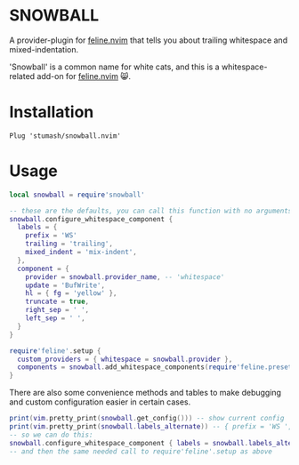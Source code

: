 # SNOWBALL

A provider-plugin for [feline.nvim](https://github.com/feline-nvim/feline.nvim) that tells you about trailing
whitespace and mixed-indentation.

'Snowball' is a common name for white cats, and this is a whitespace-related add-on for
[feline.nvim](https://github.com/feline-nvim/feline.nvim) :smile_cat:.

# Installation

```vim
Plug 'stumash/snowball.nvim'
```

# Usage

```lua
local snowball = require'snowball'

-- these are the defaults, you can call this function with no arguments if you don't want to change them
snowball.configure_whitespace_component {
  labels = {
    prefix = 'WS'
    trailing = 'trailing',
    mixed_indent = 'mix-indent',
  },
  component = {
    provider = snowball.provider_name, -- 'whitespace'
    update = 'BufWrite',
    hl = { fg = 'yellow' },
    truncate = true,
    right_sep = ' ',
    left_sep = ' ',
  }
}

require'feline'.setup {
  custom_providers = { whitespace = snowball.provider },
  components = snowball.add_whitespace_components(require'feline.presets'.default),
}
```

There are also some convenience methods and tables to make debugging and custom configuration easier in certain cases.

```lua
print(vim.pretty_print(snowball.get_config())) -- show current config
print(vim.pretty_print(snowball.labels_alternate)) -- { prefix = 'WS ', trailing = '﬋', mixed_indent = '' }
-- so we can do this:
snowball.configure_whitespace_component { labels = snowball.labels_alternate }
-- and then the same needed call to require'feline'.setup as above
```
